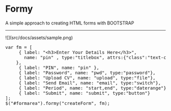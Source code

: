 
<h1>Formy</h1>
<p>A simple approach to creating HTML forms with BOOTSTRAP</p>
<hr/>
![](src/docs/assets/sample.png)
<pre>
var fm = [
     { label: "&lt;h3&gt;Enter Your Details Here&lt;/h3&gt;", 
	   name: "pin" , type:"titlebox", attrs:{"class":"text-center"}
	},
     { label: "PIN", name: "pin" },
     { label: "Password", name: "pwd", type:"password"},
	 { label: "Upload CV", name: "upload", type:"file"},
	 { label: "Send Email", name: "email", type:"switch"},
	 { label: "Period", name: "start,end", type:"daterange"},
	 { label: "Submit", name: "submit", type:"button"}
];
$("#formarea").formy("createForm", fm);
</pre>
